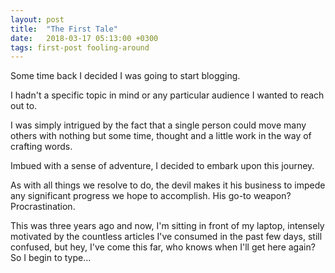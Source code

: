 ```yaml
---
layout: post
title:  "The First Tale"
date:   2018-03-17 05:13:00 +0300
tags: first-post fooling-around
---
```


Some time back I decided I was going to start blogging.

I hadn't a specific topic in mind or any particular audience I wanted to reach out to.

I was simply intrigued by the fact that a single person could move many others with nothing but some time, thought and a little work in the way of crafting words.

Imbued with a sense of adventure, I decided to embark upon this journey.

As with all things we resolve to do, the devil makes it his business to impede any significant progress we hope to accomplish. His go-to weapon? Procrastination.

This was three years ago and now, I'm sitting in front of my laptop, intensely motivated by the countless articles I've consumed in the past few days, still confused, but hey, I've come this far, who knows when I'll get here again? So I begin to type…
